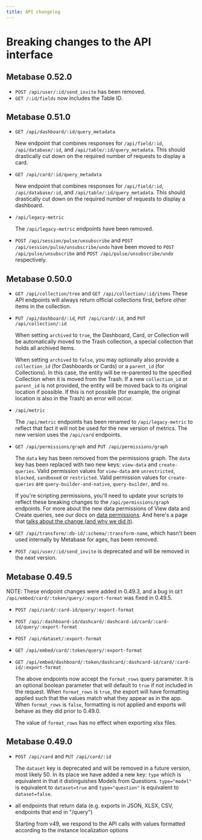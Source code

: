```yaml
---
title: API changelog
---
```


# Breaking changes to the API interface

## Metabase 0.52.0

- `POST /api/user/:id/send_invite` has been removed.
- `GET /:id/fields` now includes the Table ID.

## Metabase 0.51.0

- `GET /api/dashboard/:id/query_metadata`

  New endpoint that combines responses for `/api/field/:id`, `/api/database/:id`, and `/api/table/:id/query_metadata`.
  This should drastically cut down on the required number of requests to display a card.

- `GET /api/card/:id/query_metadata`

  New endpoint that combines responses for `/api/field/:id`, `/api/database/:id`, and `/api/table/:id/query_metadata`.
  This should drastically cut down on the required number of requests to display a dashboard.

- `/api/legacy-metric`

  The `/api/legacy-metric` endpoints have been removed.

- `POST /api/session/pulse/unsubscribe` and `POST /api/session/pulse/unsubscribe/undo` have been moved to `POST /api/pulse/unsubscribe` and `POST /api/pulse/unsubscribe/undo` respectively.

## Metabase 0.50.0

- `GET /api/collection/tree` and `GET /api/collection/:id/items`
  These API endpoints will always return official collections first, before other items in the collection.

- `PUT /api/dashboard/:id`, `PUT /api/card/:id`, and `PUT /api/collection/:id`

  When setting `archived` to `true`, the Dashboard, Card, or Collection will be automatically moved to the Trash
  collection, a special collection that holds all archived items.

  When setting `archived` to `false`, you may optionally also provide a `collection_id` (for Dashboards or Cards) or a
  `parent_id` (for Collections). In this case, the entity will be re-parented to the specified Collection when it is
  moved from the Trash. If a new `collection_id` or `parent_id` is not provided, the entity will be moved back to its
  original location if possible. If this is not possible (for example, the original location is also in the Trash) an
  error will occur.

- `/api/metric`

  The `/api/metric` endpoints has been renamed to `/api/legacy-metric` to reflect that fact it will not be used for the new version of metrics. The new version uses the `/api/card` endpoints.

- `GET /api/permissions/graph` and `PUT /api/permissions/graph`

  The `data` key has been removed from the permissions graph. The `data` key has been replaced with two new keys: `view-data` and `create-queries`.
  Valid permission values for `view-data` are `unrestricted`, `blocked`, `sandboxed` or `restricted`. Valid permission values
  for `create-queries` are `query-builder-and-native`, `query-builder`, and `no`.

  If you're scripting permissions, you'll need to update your scripts to reflect these breaking changes to the `/api/permissions/graph` endpoints. For more about the new data permissions of View data and Create queries, see our docs on [data permissions](../permissions/data.md). And here's a page that [talks about the change (and why we did it)](../permissions/no-self-service-deprecation.md).

- `GET /api/transform/:db-id/:schema/:transform-name`, which hasn't been used internally by Metabase for ages, has
  been removed.

- `POST /api/user/:id/send_invite` is deprecated and will be removed in the next version.

## Metabase 0.49.5

NOTE: These endpoint changes were added in 0.49.3, and a bug in `GET /api/embed/card/:token/query/:export-format` was fixed in 0.49.5.

- `POST /api/card/:card-id/query/:export-format`
- `POST /api/:dashboard-id/dashcard/:dashcard-id/card/:card-id/query/:export-format`
- `POST /api/dataset/:export-format`
- `GET /api/embed/card/:token/query/:export-format`
- `GET /api/embed/dashboard/:token/dashcard/:dashcard-id/card/:card-id/:export-format`

  The above endpoints now accept the `format_rows` query parameter. It is an optional boolean parameter that will default to `true` if not included in the request.
  When `format_rows` is `true`, the export will have formatting applied such that the values match what they appear as in the app.
  When `format_rows` is `false`, formatting is not applied and exports will behave as they did prior to 0.49.0.

  The value of `format_rows` has no effect when exporting xlsx files.

## Metabase 0.49.0

- `POST /api/card` and `PUT /api/card/:id`

  The `dataset` key is deprecated and will be removed in a future version, most likely 50. In its place we have added a new key: `type` which is equivalent in that it distinguishes Models from Questions. `type="model"` is equivalent to `dataset=true` and `type="question"` is equivalent to `dataset=false`.

- all endpoints that return data (e.g. exports in JSON, XLSX, CSV, endpoints that end in "/query")

  Starting from v49, we respond to the API calls with values formatted according to the instance localization options
